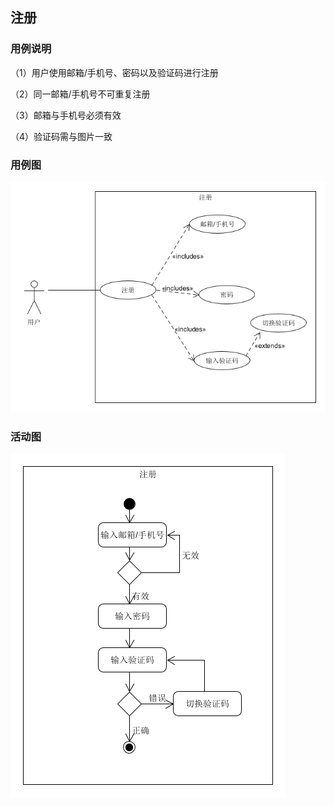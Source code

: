 ## 注册

### 用例说明

（1）用户使用邮箱/手机号、密码以及验证码进行注册

（2）同一邮箱/手机号不可重复注册

（3）邮箱与手机号必须有效

（4）验证码需与图片一致

### 用例图

![注册用例图](./../pic/register.png)

### 活动图

![注册活动图](./../pic/registerac.png)